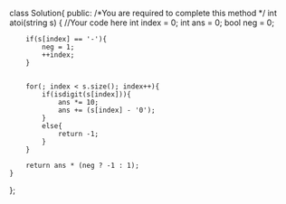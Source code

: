class Solution{
  public:
    /*You are required to complete this method */
    int atoi(string s) {
        //Your code here
        int index = 0;
        int ans = 0;
        bool neg = 0;
        
        if(s[index] == '-'){
            neg = 1;
            ++index;
        }
        
        
        for(; index < s.size(); index++){
            if(isdigit(s[index])){
                ans *= 10;
                ans += (s[index] - '0');
            }
            else{
                return -1;
            }
        }
        
        return ans * (neg ? -1 : 1);
    }
};
